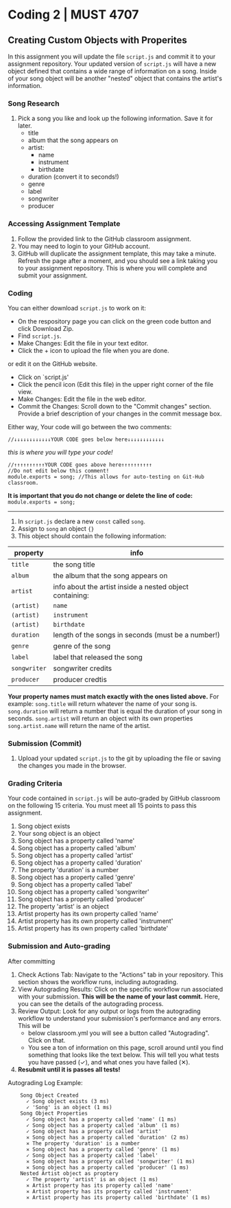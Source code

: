 # Coding 2 | MUST 4707

## Creating Custom Objects with Properites

In this assignment you will update the file `script.js` and commit it to your assignment repository. Your updated version of `script.js` will have a new object defined that contains a wide range of information on a song. Inside of your song object will be another "nested" object that contains the artist's information.

### Song Research

1. Pick a song you like and look up the following information. Save it for later.
   - title
   - album that the song appears on
   - artist:
     - name
     - instrument
     - birthdate
   - duration (convert it to seconds!)
   - genre
   - label
   - songwriter
   - producer

### Accessing Assignment Template

1. Follow the provided link to the GitHub classroom assignment.
2. You may need to login to your GitHub account.
3. GitHub will duplicate the assignment template, this may take a minute. Refresh the page after a moment, and you should see a link taking you to your assignment repository. This is where you will complete and submit your assignment.

### Coding

You can either download `script.js` to work on it:

- On the respository page you can click on the green code button and click Download Zip.
- Find `script.js`.
- Make Changes: Edit the file in your text editor.
- Click the + icon to upload the file when you are done.

or edit it on the GitHub website.

- Click on `script.js'
- Click the pencil icon (Edit this file) in the upper right corner of the file view.
- Make Changes: Edit the file in the web editor.
- Commit the Changes: Scroll down to the "Commit changes" section. Provide a brief description of your changes in the commit message box.

Either way, Your code will go between the two comments:

```
//↓↓↓↓↓↓↓↓↓↓↓↓YOUR CODE goes below here↓↓↓↓↓↓↓↓↓↓↓↓
```

_this is where you will type your code!_

```
//↑↑↑↑↑↑↑↑↑↑YOUR CODE goes above here↑↑↑↑↑↑↑↑↑↑
//Do not edit below this comment!
module.exports = song; //This allows for auto-testing on Git-Hub classroom.
```

**It is important that you do not change or delete the line of code:** `module.exports = song;`

---

1. In `script.js` declare a new `const` called `song`.
2. Assign to `song` an object `{}`
3. This object should contain the following information:

| property     | info                                                     |
| ------------ | -------------------------------------------------------- |
| `title`      | the song title                                           |
| `album`      | the album that the song appears on                       |
| `artist`     | info about the artist inside a nested object containing: |
| `(artist)`   | `name`                                                   |
| `(artist)`   | `instrument`                                             |
| `(artist)`   | `birthdate`                                              |
| `duration`   | length of the songs in seconds (must be a number!)       |
| `genre`      | genre of the song                                        |
| `label`      | label that released the song                             |
| `songwriter` | songwriter credits                                       |
| `producer`   | producer credtis                                         |

**Your property names must match exactly with the ones listed above.**
For example:
`song.title` will return whatever the name of your song is.
`song.duration` will return a number that is equal the duration of your song in seconds.
`song.artist` will return an object with its own properties
`song.artist.name` will return the name of the artist.

### Submission (Commit)

1. Upload your updated `script.js` to the git by uploading the file or saving the changes you made in the browser.

### Grading Criteria

Your code contained in `script.js` will be auto-graded by GitHub classroom on the following 15 criteria. You must meet all 15 points to pass this assignment.

1. Song object exists
2. Your song object is an object
3. Song object has a property called 'name'
4. Song object has a property called 'album'
5. Song object has a property called 'artist'
6. Song object has a property called 'duration'
7. The property 'duration' is a number
8. Song object has a property called 'genre'
9. Song object has a property called 'label'
10. Song object has a property called 'songwriter'
11. Song object has a property called 'producer'
12. The property 'artist' is an object
13. Artist property has its own property called 'name'
14. Artist property has its own property called 'instrument'
15. Artist property has its own property called 'birthdate'

### Submission and Auto-grading

After committing

1. Check Actions Tab: Navigate to the "Actions" tab in your repository. This section shows the workflow runs, including autograding.
2. View Autograding Results: Click on the specific workflow run associated with your submission. **This will be the name of your last commit.** Here, you can see the details of the autograding process.
3. Review Output: Look for any output or logs from the autograding workflow to understand your submission's performance and any errors. This will be
   - below classroom.yml you will see a button called "Autograding". Click on that.
   - You see a ton of information on this page, scroll around until you find something that looks like the text below. This will tell you what tests you have passed (✓), and what ones you have failed (✕).
4. **Resubmit until it is passes all tests!**

Autograding Log Example:

```
    Song Object Created
      ✓ Song object exists (3 ms)
      ✓ 'Song' is an object (1 ms)
    Song Object Properties
      ✓ Song object has a property called 'name' (1 ms)
      ✓ Song object has a property called 'album' (1 ms)
      ✓ Song object has a property called 'artist'
      ✕ Song object has a property called 'duration' (2 ms)
      ✕ The property 'duration' is a number
      ✕ Song object has a property called 'genre' (1 ms)
      ✓ Song object has a property called 'label'
      ✕ Song object has a property called 'songwriter' (1 ms)
      ✕ Song object has a property called 'producer' (1 ms)
    Nested Artist object as proptery
      ✓ The property 'artist' is an object (1 ms)
      ✕ Artist property has its property called 'name'
      ✕ Artist property has its property called 'instrument'
      ✕ Artist property has its property called 'birthdate' (1 ms)
```
